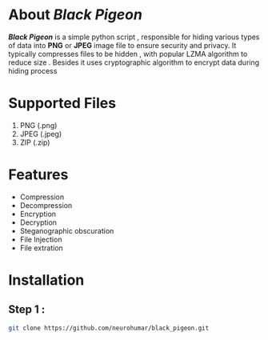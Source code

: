 # About __*Black Pigeon*__

__*Black Pigeon*__ is a simple python script , responsible for hiding various types of data into __PNG__ or __JPEG__ image file to ensure security and privacy.
It typically compresses files to be hidden , with popular LZMA algorithm to reduce size . Besides it uses cryptographic algorithm to encrypt data during hiding process

# Supported Files
1. PNG (.png)
2. JPEG (.jpeg)
3. ZIP (.zip)

# Features 
- Compression
- Decompression
- Encryption
- Decryption
- Steganographic obscuration
- File Injection
- File extration

# Installation

## Step 1 :
```sh
git clone https://github.com/neurohumar/black_pigeon.git
```
